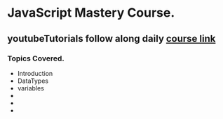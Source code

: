 # JavaScript Mastery Course.

## youtubeTutorials follow along daily [course link](YouTube.com/codewithharry)
### Topics Covered.
- Introduction
- DataTypes
- variables
- 
-
-

